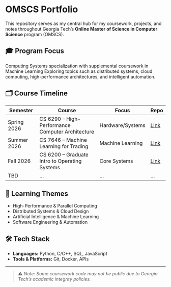 # OMSCS Portfolio
This repository serves as my central hub for my coursework, projects, and notes throughout Georgia Tech’s **Online Master of Science in Computer Science** program (OMSCS).

## 🎓 Program Focus
Computing Systems specialization with supplemental coursework in Machine Learning
Exploring topics such as distributed systems, cloud computing, high-performance architectures, and intelligent automation.

## 🗂 Course Timeline
| Semester | Course | Focus | Repo |
|-----------|---------|--------|------|
| Spring 2026 | CS 6290 – High-Performance Computer Architecture | Hardware/Systems | [Link](#) |
| Summer 2026 | CS 7646 – Machine Learning for Trading | Machine Learning | [Link](#) |
| Fall 2026 | CS 6200 – Graduate Intro to Operating Systems | Core Systems | [Link](#) |
| TBD | … | … | … |

## 🧠 Learning Themes
- High-Performance & Parallel Computing
- Distributed Systems & Cloud Design
- Artificial Intelligence & Machine Learning
- Software Engineering & Automation

## 🛠 Tech Stack
- **Languages:** Python, C/C++, SQL, JavaScript  
- **Tools & Platforms:** Git, Docker, APIs

---
> ⚠️ *Note: Some coursework code may not be public due to Georgia Tech’s academic integrity policies.*

